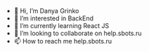- 👋 Hi, I’m Danya Grinko
- 👀 I’m interested in BackEnd
- 🌱 I’m currently learning React JS
- 💞️ I’m looking to collaborate on help.sbots.ru
- 📫 How to reach me help.sbots.ru

